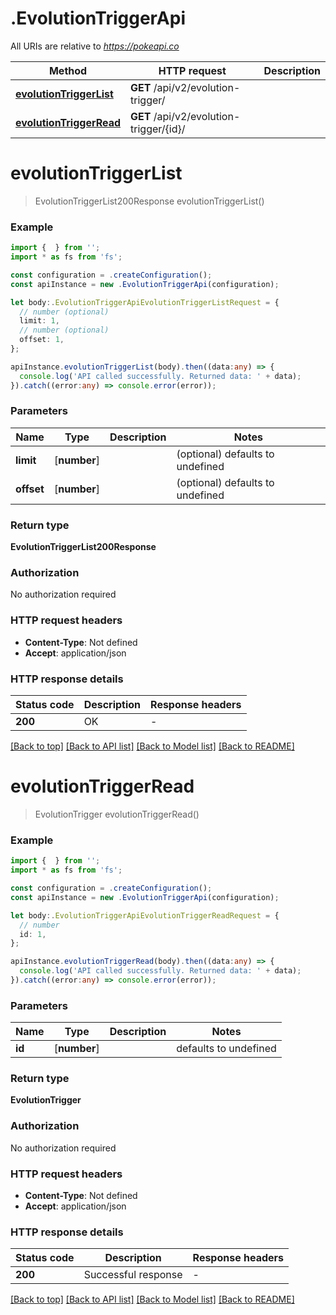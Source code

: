 # .EvolutionTriggerApi

All URIs are relative to *https://pokeapi.co*

Method | HTTP request | Description
------------- | ------------- | -------------
[**evolutionTriggerList**](EvolutionTriggerApi.md#evolutionTriggerList) | **GET** /api/v2/evolution-trigger/ | 
[**evolutionTriggerRead**](EvolutionTriggerApi.md#evolutionTriggerRead) | **GET** /api/v2/evolution-trigger/{id}/ | 


# **evolutionTriggerList**
> EvolutionTriggerList200Response evolutionTriggerList()


### Example


```typescript
import {  } from '';
import * as fs from 'fs';

const configuration = .createConfiguration();
const apiInstance = new .EvolutionTriggerApi(configuration);

let body:.EvolutionTriggerApiEvolutionTriggerListRequest = {
  // number (optional)
  limit: 1,
  // number (optional)
  offset: 1,
};

apiInstance.evolutionTriggerList(body).then((data:any) => {
  console.log('API called successfully. Returned data: ' + data);
}).catch((error:any) => console.error(error));
```


### Parameters

Name | Type | Description  | Notes
------------- | ------------- | ------------- | -------------
 **limit** | [**number**] |  | (optional) defaults to undefined
 **offset** | [**number**] |  | (optional) defaults to undefined


### Return type

**EvolutionTriggerList200Response**

### Authorization

No authorization required

### HTTP request headers

 - **Content-Type**: Not defined
 - **Accept**: application/json


### HTTP response details
| Status code | Description | Response headers |
|-------------|-------------|------------------|
**200** | OK |  -  |

[[Back to top]](#) [[Back to API list]](README.md#documentation-for-api-endpoints) [[Back to Model list]](README.md#documentation-for-models) [[Back to README]](README.md)

# **evolutionTriggerRead**
> EvolutionTrigger evolutionTriggerRead()


### Example


```typescript
import {  } from '';
import * as fs from 'fs';

const configuration = .createConfiguration();
const apiInstance = new .EvolutionTriggerApi(configuration);

let body:.EvolutionTriggerApiEvolutionTriggerReadRequest = {
  // number
  id: 1,
};

apiInstance.evolutionTriggerRead(body).then((data:any) => {
  console.log('API called successfully. Returned data: ' + data);
}).catch((error:any) => console.error(error));
```


### Parameters

Name | Type | Description  | Notes
------------- | ------------- | ------------- | -------------
 **id** | [**number**] |  | defaults to undefined


### Return type

**EvolutionTrigger**

### Authorization

No authorization required

### HTTP request headers

 - **Content-Type**: Not defined
 - **Accept**: application/json


### HTTP response details
| Status code | Description | Response headers |
|-------------|-------------|------------------|
**200** | Successful response |  -  |

[[Back to top]](#) [[Back to API list]](README.md#documentation-for-api-endpoints) [[Back to Model list]](README.md#documentation-for-models) [[Back to README]](README.md)


